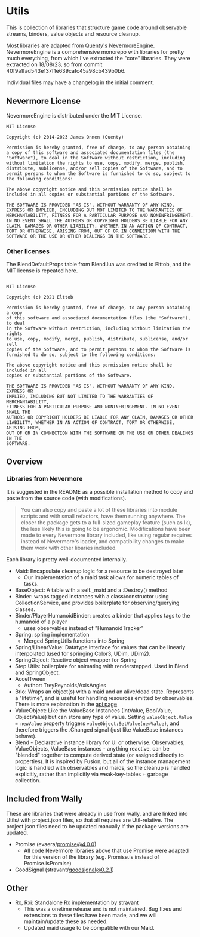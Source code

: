 # Utils

This is collection of libraries that structure game code around observable streams, binders, value objects and resource cleanup.

Most libraries are adapted from [Quenty's](https://github.com/Quenty) [NevermoreEngine](https://github.com/Quenty/NevermoreEngine).
NevermoreEngine is a comprehensive monorepo with libraries for pretty much everything, from which I've extracted the "core" libraries. They were extracted on 18/08/23, so from commit 40f9a1fad543e137f1e639cafc45a98cb439b0b6.

Individual files may have a changelog in the initial comment.

## Nevermore License
NevermoreEngine is distributed under the MIT License.

```
MIT License

Copyright (c) 2014-2023 James Onnen (Quenty)

Permission is hereby granted, free of charge, to any person obtaining a copy of this software and associated documentation files (the "Software"), to deal in the Software without restriction, including without limitation the rights to use, copy, modify, merge, publish, distribute, sublicense, and/or sell copies of the Software, and to permit persons to whom the Software is furnished to do so, subject to the following conditions:

The above copyright notice and this permission notice shall be included in all copies or substantial portions of the Software.

THE SOFTWARE IS PROVIDED "AS IS", WITHOUT WARRANTY OF ANY KIND, EXPRESS OR IMPLIED, INCLUDING BUT NOT LIMITED TO THE WARRANTIES OF MERCHANTABILITY, FITNESS FOR A PARTICULAR PURPOSE AND NONINFRINGEMENT. IN NO EVENT SHALL THE AUTHORS OR COPYRIGHT HOLDERS BE LIABLE FOR ANY CLAIM, DAMAGES OR OTHER LIABILITY, WHETHER IN AN ACTION OF CONTRACT, TORT OR OTHERWISE, ARISING FROM, OUT OF OR IN CONNECTION WITH THE SOFTWARE OR THE USE OR OTHER DEALINGS IN THE SOFTWARE.
```

### Other licenses
The BlendDefaultProps table from Blend.lua was credited to Elttob, and the MIT license is repeated here.
```

MIT License

Copyright (c) 2021 Elttob

Permission is hereby granted, free of charge, to any person obtaining a copy
of this software and associated documentation files (the "Software"), to deal
in the Software without restriction, including without limitation the rights
to use, copy, modify, merge, publish, distribute, sublicense, and/or sell
copies of the Software, and to permit persons to whom the Software is
furnished to do so, subject to the following conditions:

The above copyright notice and this permission notice shall be included in all
copies or substantial portions of the Software.

THE SOFTWARE IS PROVIDED "AS IS", WITHOUT WARRANTY OF ANY KIND, EXPRESS OR
IMPLIED, INCLUDING BUT NOT LIMITED TO THE WARRANTIES OF MERCHANTABILITY,
FITNESS FOR A PARTICULAR PURPOSE AND NONINFRINGEMENT. IN NO EVENT SHALL THE
AUTHORS OR COPYRIGHT HOLDERS BE LIABLE FOR ANY CLAIM, DAMAGES OR OTHER
LIABILITY, WHETHER IN AN ACTION OF CONTRACT, TORT OR OTHERWISE, ARISING FROM,
OUT OF OR IN CONNECTION WITH THE SOFTWARE OR THE USE OR OTHER DEALINGS IN THE
SOFTWARE.
```

## Overview

### Libraries from Nevermore
It is suggested in the README as a possible installation method to copy and paste from the source code (with modifications).
> You can also copy and paste a lot of these libraries into module scripts and with small refactors, have them running anywhere. The closer the package gets to a full-sized gameplay feature (such as Ik), the less likely this is going to be ergonomic.
Modifications have been made to every Nevermore library included, like using regular requires instead of Nevermore's loader, and compatibility changes to make them work with other libaries included.

Each library is pretty well-documented internally.

- Maid: Encapsulate cleanup logic for a resource to be destroyed later
	- Our implementation of a maid task allows for numeric tables of tasks.
- BaseObject: A table with a self._maid and a :Destroy() method
- Binder: wraps tagged instances with a class/constructor using CollectionService, and provides boilerplate for observing/querying classes.
- Binder/PlayerHumanoidBinder: creates a binder that applies tags to the humanoid of a player
	- uses observables instead of "HumanoidTracker"
- Spring: spring implementation
	- Merged SpringUtils functions into Spring
- Spring/LinearValue: Datatype interface for values that can be linearly interpolated (used for springing Color3, UDim, UDim2).
- SpringObject: Reactive object wrapper for Spring
- Step Utils: boilerplate for animating with renderstepped. Used in Blend and SpringObject.
- AccelTween
	- Author: TreyReynolds/AxisAngles
- Brio: Wraps an object(s) with a maid and an alive/dead state. Represents a "lifetime", and is useful for handling resources emitted by observables. There is more explanation in the [api page](https://quenty.github.io/NevermoreEngine/api/Brio/)
- ValueObject: Like the ValueBase Instances (IntValue, BoolValue, ObjectValue) but can store any type of value. Setting `valueObject.Value = newValue` property triggers `valueObject:SetValue(newValue)`, and therefore triggers the .Changed signal (just like ValueBase instances behave).
- Blend - Declarative instance library for UI or otherwise. Observables, ValueObjects, ValueBase instances - anything reactive, can be "blended" together to compute derived state (or assigned directly to properties). It is inspired by Fusion, but all of the instance management logic is handled with observables and maids, so the cleanup is handled explicitly, rather than implicitly via weak-key-tables + garbage collection.

## Included from Wally

These are libraries that were already in use from wally, and are linked into Utils/ with project.json files, so that all requires are Util-relative.
The project.json files need to be updated manually if the package versions are updated.

- Promise (evaera/promise@4.0.0)
	- All code Nevermore libraries above that use Promise were adapted for this version of the library (e.g. Promise.is instead of Promise.isPromise)
- GoodSignal (stravant/goodsignal@0.2.1)

## Other

- Rx, Rxi: Standalone Rx implementation by stravant
	- This was a onetime release and is not maintained. Bug fixes and extensions to these files have been made, and we will maintain/update these as needed.
	- Updated maid usage to be compatible with our Maid.